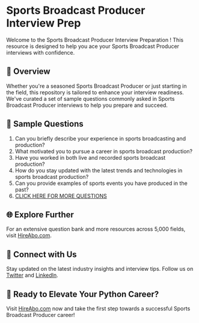 # Sports Broadcast Producer Interview Prep

Welcome to the Sports Broadcast Producer Interview Preparation ! This resource is designed to help you ace your Sports Broadcast Producer interviews with confidence.

## 🚀 Overview

Whether you're a seasoned Sports Broadcast Producer or just starting in the field, this repository is tailored to enhance your interview readiness. We've curated a set of sample questions commonly asked in Sports Broadcast Producer interviews to help you prepare and succeed.

## 📝 Sample Questions

1. Can you briefly describe your experience in sports broadcasting and production?
2. What motivated you to pursue a career in sports broadcast production?
3. Have you worked in both live and recorded sports broadcast production?
4. How do you stay updated with the latest trends and technologies in sports broadcast production?
5. Can you provide examples of sports events you have produced in the past?
6. [CLICK HERE FOR MORE QUESTIONS](https://hireabo.com/job/15_2_40/Sports%20Broadcast%20Producer)

## 🌐 Explore Further

For an extensive question bank and more resources across 5,000 fields, visit [HireAbo.com](https://www.hireabo.com).

## 📱 Connect with Us

Stay updated on the latest industry insights and interview tips. Follow us on [Twitter](https://twitter.com/hireabo) and [LinkedIn](https://www.linkedin.com/in/hire-abo-3609972a8/).

## 🚀 Ready to Elevate Your Python Career?

Visit [HireAbo.com](https://www.hireabo.com) now and take the first step towards a successful Sports Broadcast Producer career!